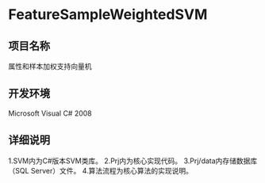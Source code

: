 FeatureSampleWeightedSVM
==========

项目名称
----------

属性和样本加权支持向量机

开发环境
----------

Microsoft Visual C# 2008

详细说明
----------
1.SVM内为C#版本SVM类库。
2.Prj内为核心实现代码。
3.Prj/data内存储数据库（SQL Server）文件。
4.算法流程为核心算法的实现说明。
